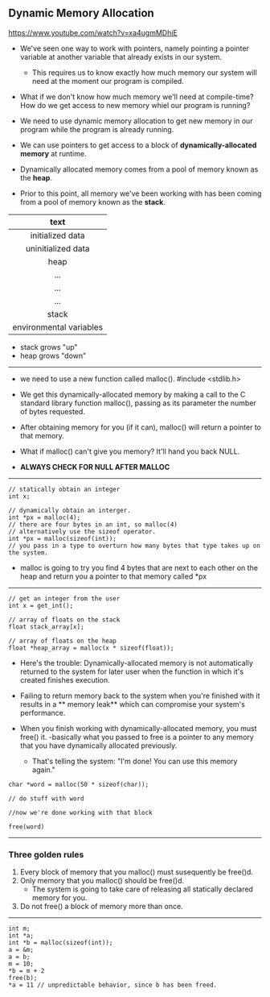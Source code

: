 ## Dynamic Memory Allocation

https://www.youtube.com/watch?v=xa4ugmMDhiE

- We've seen one way to work with pointers,
namely pointing a pointer variable at another variable that already exists in our system.
	- This requires us to know exactly how much memory our system will need at the moment our program
	is compiled.

- What if we don't know how much memory we'll need at compile-time?
How do we get access to new memory whiel our program is running?

- We need to use dynamic memory allocation to get new memory in our program
while the program is already running.

- We can use pointers to get access to a block of **dynamically-allocated memory** at runtime.

- Dynamically allocated memory comes from a pool of memory known as the **heap**.

- Prior to this point, all memory we've been working with has been coming from a pool of memory known as the **stack**.


| **text**	|
| :-------------: |
|	initialized data	|
|	uninitialized data	|
|	heap	|
|	...		|
|	...		|
|	...		|
| 	stack 	|
|	environmental variables	|

- stack grows "up"
- heap grows "down"

---

- we need to use a new function called malloc().
#include <stdlib.h>

- We get this dynamically-allocated memory by making a call to the C standard library function
malloc(), passing as its parameter the number of bytes requested.

- After obtaining memory for you (if it can), malloc() will return a pointer to that memory.

- What if malloc() can't give you memory? It'll hand you back NULL.

- **ALWAYS CHECK FOR NULL AFTER MALLOC**

---

```
// statically obtain an integer
int x;

// dynamically obtain an interger.
int *px = malloc(4);
// there are four bytes in an int, so malloc(4)
// alternatively use the sizeof operator.
int *px = malloc(sizeof(int));
// you pass in a type to overturn how many bytes that type takes up on the system.
```

- malloc is going to try you find 4 bytes that are next to each other on the heap
and return you a pointer to that memory called *px

---

```
// get an integer from the user
int x = get_int();

// array of floats on the stack
float stack_array[x];

// array of floats on the heap
float *heap_array = malloc(x * sizeof(float));
```

- Here's the trouble: Dynamically-allocated memory is not
automatically returned to the system for later user when the function in which it's created 
finishes execution.

- Failing to return memory back to the system when you're finished with it results in a
** memory leak** which can compromise your system's performance.

- When you finish working with dynamically-allocated memory, you must free() it.
	-basically what you passed to free is a pointer to any memory that you have dynamically
	allocated previously.
	- That's telling the system: "I'm done! You can use this memory again."

```
char *word = malloc(50 * sizeof(char));

// do stuff with word

//now we're done working with that block

free(word)
```
--- 

### Three golden rules

1. Every block of memory that you malloc() must susequently be free()d.
2. Only memory that you malloc() should be free()d.
	- The system is going to take care of releasing all statically declared memory for you.
3. Do not free() a block of memory more than once.

--- 

```
int m;
int *a;
int *b = malloc(sizeof(int));
a = &m;
a = b;
m = 10;
*b = m + 2
free(b);
*a = 11 // unpredictable behavior, since b has been freed.
```
